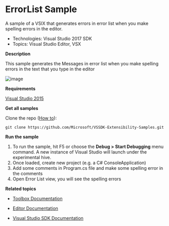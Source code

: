 
# ErrorList Sample
A sample of a VSIX that generates errors in error list when you make spelling errors in the editor.

* Technologies: Visual Studio 2017 SDK
* Topics: Visual Studio Editor, VSX

**Description**

This sample generates the Messages in error list when you make spelling errors in the text that you type in the editor


![image](CS/Example_Spellingerror.png)

**Requirements**

[ Visual Studio 2015 ](https://www.visualstudio.com/products/visual-studio-community-vs?wt.mc_id=o~display~github~vssdk)



**Get all samples**

Clone the repo ([How to](https://git-scm.com/book/en/v2/Git-Basics-Getting-a-Git-Repository#Cloning-an-Existing-Repository)):

`git clone https://github.com/Microsoft/VSSDK-Extensibility-Samples.git`

**Run the sample**

  1. To run the sample, hit F5 or choose the **Debug &gt; Start Debugging** menu command. A new instance of Visual Studio will launch under the experimental hive. 
  2. Once loaded, create new project (e.g. a C# ConsoleApplication) 
  3. Add some comments in Program.cs file and make some spelling error in the comments
  4. Open Error List view, you will see the spelling errors
  


**Related topics**

* [ Toolbox Documentation ](https://msdn.microsoft.com/en-us/library/ee712574(v=vs.140).aspx)

* [ Editor Documentation ](https://msdn.microsoft.com/en-us/library/dd885242(v=vs.140).aspx)

* [ Visual Studio SDK Documentation ](https://msdn.microsoft.com/en-us/library/bb166441(v=vs.140).aspx)



